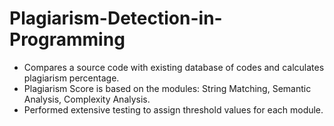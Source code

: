 # Plagiarism-Detection-in-Programming

* Compares a source code with existing database of codes and calculates plagiarism percentage.
* Plagiarism Score is based on the modules: String Matching, Semantic Analysis, Complexity Analysis.
* Performed extensive testing to assign threshold values for each module.
